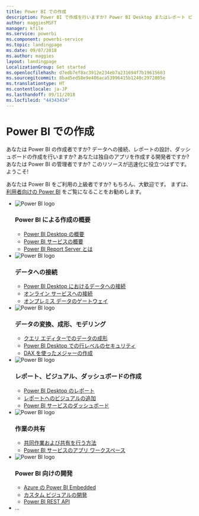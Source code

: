 ```yaml
---
title: Power BI での作成
description: Power BI で作成を行いますか? Power BI Desktop またはレポート ビルダーでレポートを作成しますか? それとも Power BI サービスでダッシュボードを作成しますか?  あなたは独自のアプリを作成する開発者ですか? それとも Power BI の管理者ですか?
author: maggiesMSFT
manager: kfile
ms.service: powerbi
ms.component: powerbi-service
ms.topic: landingpage
ms.date: 09/07/2018
ms.author: maggies
layout: landingpage
LocalizationGroup: Get started
ms.openlocfilehash: d7edb7ef8ac3912e234eb7a231694f7b19615603
ms.sourcegitcommit: 8bad5ed58e9e406aca53996415b1240c2972805e
ms.translationtype: HT
ms.contentlocale: ja-JP
ms.lasthandoff: 09/11/2018
ms.locfileid: "44343434"
---
```

# <a name="create-with-power-bi"></a>Power BI での作成

あなたは Power BI の作成者ですか? データへの接続、レポートの設計、ダッシュボードの作成を行いますか?  あなたは独自のアプリを作成する開発者ですか? あなたは Power BI の管理者ですか? このリソースが迅速化に役立つはずです。 ようこそ!

あなたは Power BI をご利用の上級者ですか? もちろん、大歓迎です。 まずは、[利用者向けの Power BI](consumer/power-bi-consumer-overview.md) をご覧になることをお勧めします。

<ul class="panelContent cardsF"> 
              <li> 
                             <div class="cardSize"> 
                                           <div class="cardPadding"> 
                                                          <div class="card"> 
                                                                        <div class="cardImageOuter">
                                                                                      <div class="cardImage">
                                                                                                     <img class="x-hidden-focus" alt="Power BI logo" src="https://docs.microsoft.com/en-us/media/hubs/powerbi/pbi-powerbi-logo.svg" data-linktype="external">
                                                                                      </div>
                                                                        </div>
                                                                        <div class="cardText"> 
                                                                                      <h3>Power BI による作成の概要</h3> 
                                                                                      <p></p>
                                                                                      <ul>
                                                                                                     <li><a style="text-decoration: underline;" href="../desktop-what-is-desktop.md">Power BI Desktop の概要</a></li> 
                                                                                                     <li><a style="text-decoration: underline;" href="../power-bi-overview.md">Power BI サービスの概要</a></li> 
                                                                                                     <li><a style="text-decoration: underline;" href="../report-server/get-started.md">Power BI Report Server とは</a></li>
                                                                                      </ul> 
                                                                        </div> 
                                                          </div> 
                                           </div> 
                             </div> 
              </li>
              <li> 
                             <div class="cardSize"> 
                                           <div class="cardPadding"> 
                                                          <div class="card"> 
                                                                        <div class="cardImageOuter">
                                                                                      <div class="cardImage">
                                                                                                     <img class="x-hidden-focus" alt="Power BI logo" src="https://docs.microsoft.com/en-us/media/hubs/powerbi/pbi-powerbi-logo.svg" data-linktype="external">
                                                                                      </div>
                                                                        </div>
                                                                        <div class="cardText"> 
                                                                                      <h3>データへの接続</h3> 
                                                                                      <p></p>
                                                                                      <ul>
                                                                                                     <li><a style="text-decoration: underline;" href="../desktop-quickstart-connect-to-data.md">Power BI Desktop におけるデータへの接続</a></li> 
                                                                                                     <li><a style="text-decoration: underline;" href="../service-connect-to-services.md">オンライン サービスへの接続</a></li> 
                                                                                                     <li><a style="text-decoration: underline;" href="../service-gateway-install.md">オンプレミス データのゲートウェイ</a></li>
                                                                                      </ul> 
                                                                        </div> 
                                                          </div> 
                                           </div> 
                             </div> 
              </li>
              <li> 
                             <div class="cardSize"> 
                                           <div class="cardPadding"> 
                                                          <div class="card"> 
                                                                        <div class="cardImageOuter">
                                                                                      <div class="cardImage">
                                                                                                     <img class="x-hidden-focus" alt="Power BI logo" src="https://docs.microsoft.com/en-us/media/hubs/powerbi/pbi-powerbi-logo.svg" data-linktype="external">
                                                                                      </div>
                                                                        </div>
                                                                        <div class="cardText"> 
                                                                                      <h3>データの変換、成形、モデリング</h3> 
                                                                                      <p></p>
                                                                                      <ul>
                                                                                                     <li><a style="text-decoration: underline;" href="../desktop-common-query-tasks.md">クエリ エディターでのデータの成形</a></li> 
                                                                                                     <li><a style="text-decoration: underline;" href="../service-admin-rls.md">Power BI Desktop での行レベルのセキュリティ</a></li> 
                                                                                                     <li><a style="text-decoration: underline;" href="../desktop-quickstart-learn-dax-basics.md">DAX を使ったメジャーの作成</a></li>
                                                                                      </ul> 
                                                                        </div> 
                                                          </div> 
                                           </div> 
                             </div> 
              </li>
              <li> 
                             <div class="cardSize"> 
                                           <div class="cardPadding"> 
                                                          <div class="card"> 
                                                                        <div class="cardImageOuter">
                                                                                      <div class="cardImage">
                                                                                                     <img class="x-hidden-focus" alt="Power BI logo" src="https://docs.microsoft.com/en-us/media/hubs/powerbi/pbi-powerbi-logo.svg" data-linktype="external">
                                                                                      </div>
                                                                        </div>
                                                                        <div class="cardText"> 
                                                                                      <h3>レポート、ビジュアル、ダッシュボードの作成</h3> 
                                                                                      <p></p>
                                                                                      <ul>
                                                                                                     <li><a style="text-decoration: underline;" href="../desktop-report-view.md">Power BI Desktop のレポート</a></li> 
                                                                                                     <li><a style="text-decoration: underline;" href="../power-bi-report-add-visualizations-i.md">レポートへのビジュアルの追加</a></li> 
                                                                                                     <li><a style="text-decoration: underline;" href="../service-dashboard-create.md">Power BI サービスのダッシュボード</a></li>
                                                                                      </ul> 
                                                                        </div> 
                                                          </div> 
                                           </div> 
                             </div> 
              </li>
              <li> 
                             <div class="cardSize"> 
                                           <div class="cardPadding"> 
                                                          <div class="card"> 
                                                                        <div class="cardImageOuter">
                                                                                      <div class="cardImage">
                                                                                                     <img class="x-hidden-focus" alt="Power BI logo" src="https://docs.microsoft.com/en-us/media/hubs/powerbi/pbi-powerbi-logo.svg" data-linktype="external">
                                                                                      </div>
                                                                        </div>
                                                                        <div class="cardText"> 
                                                                                      <h3>作業の共有</h3> 
                                                                                      <p></p>
                                                                                      <ul>
                                                                                                     <li><a style="text-decoration: underline;" href="../service-how-to-collaborate-distribute-dashboards-reports.md">共同作業および共有を行う方法</a></li>
                                                                                                     <li><a style="text-decoration: underline;" href="../service-create-workspaces.md">Power BI サービスのアプリ ワークスペース</a></li> 
                                                                                      </ul> 
                                                                        </div> 
                                                          </div> 
                                           </div> 
                             </div> 
              </li>
              <li> 
                             <div class="cardSize"> 
                                           <div class="cardPadding"> 
                                                          <div class="card"> 
                                                                        <div class="cardImageOuter">
                                                                                      <div class="cardImage">
                                                                                                     <img class="x-hidden-focus" alt="Power BI logo" src="https://docs.microsoft.com/en-us/media/hubs/powerbi/pbi-powerbi-logo.svg" data-linktype="external">
                                                                                      </div>
                                                                        </div>
                                                                        <div class="cardText"> 
                                                                                      <h3>Power BI 向けの開発</h3> 
                                                                                      <p></p>
                                                                                      <ul>
                                                                                                     <li><a style="text-decoration: underline;" href="../developer/azure-pbie-what-is-power-bi-embedded.md">Azure の Power BI Embedded</a></li> 
                                                                                                     <li><a style="text-decoration: underline;" href="../service-custom-visuals-getting-started-with-developer-tools.md">カスタム ビジュアルの開発</a></li> 
                                                                                                     <li><a style="text-decoration: underline;" href="../developer/rest-api-reference.md">Power BI REST API</a></li>
                                                                                      </ul> 
                                                                        </div> 
                                                          </div> 
                                           </div> 
                             </div> 
              </li>
              <li>...</li>
</ul>



